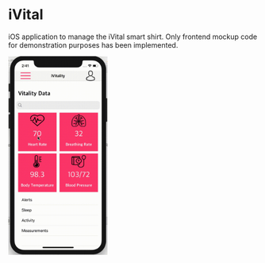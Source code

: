 # iVital

iOS application to manage the iVital smart shirt. Only frontend mockup code for demonstration purposes has been implemented.

<img src="demo.gif" alt="demo.gif" width=200>
